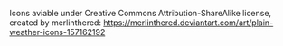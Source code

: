 Icons aviable under Creative Commons Attribution-ShareAlike license,
created by merlinthered:
https://merlinthered.deviantart.com/art/plain-weather-icons-157162192